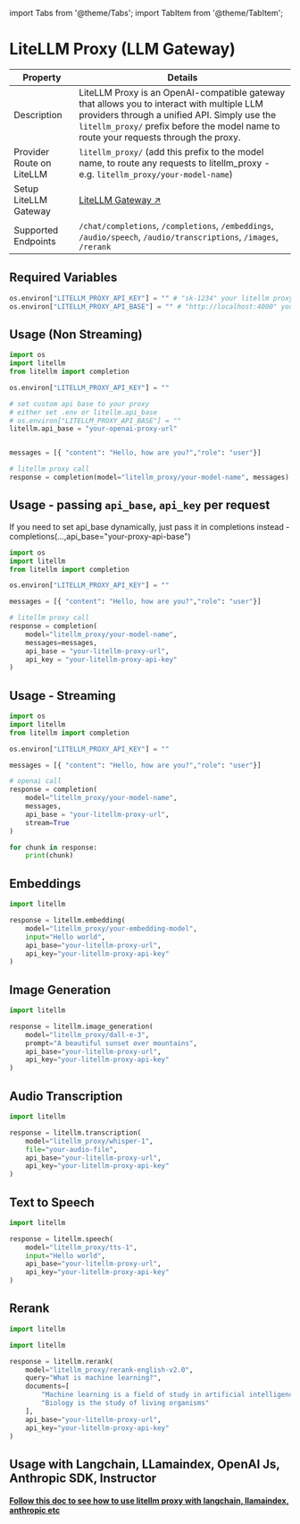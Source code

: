 import Tabs from '@theme/Tabs';
import TabItem from '@theme/TabItem';

# LiteLLM Proxy (LLM Gateway)


| Property | Details |
|-------|-------|
| Description | LiteLLM Proxy is an OpenAI-compatible gateway that allows you to interact with multiple LLM providers through a unified API. Simply use the `litellm_proxy/` prefix before the model name to route your requests through the proxy. |
| Provider Route on LiteLLM | `litellm_proxy/` (add this prefix to the model name, to route any requests to litellm_proxy - e.g. `litellm_proxy/your-model-name`) |
| Setup LiteLLM Gateway | [LiteLLM Gateway ↗](../simple_proxy) |
| Supported Endpoints |`/chat/completions`, `/completions`, `/embeddings`, `/audio/speech`, `/audio/transcriptions`, `/images`, `/rerank` |



## Required Variables

```python
os.environ["LITELLM_PROXY_API_KEY"] = "" # "sk-1234" your litellm proxy api key 
os.environ["LITELLM_PROXY_API_BASE"] = "" # "http://localhost:4000" your litellm proxy api base
```


## Usage (Non Streaming)
```python
import os 
import litellm
from litellm import completion

os.environ["LITELLM_PROXY_API_KEY"] = ""

# set custom api base to your proxy
# either set .env or litellm.api_base
# os.environ["LITELLM_PROXY_API_BASE"] = ""
litellm.api_base = "your-openai-proxy-url"


messages = [{ "content": "Hello, how are you?","role": "user"}]

# litellm proxy call
response = completion(model="litellm_proxy/your-model-name", messages)
```

## Usage - passing `api_base`, `api_key` per request

If you need to set api_base dynamically, just pass it in completions instead - completions(...,api_base="your-proxy-api-base")

```python
import os 
import litellm
from litellm import completion

os.environ["LITELLM_PROXY_API_KEY"] = ""

messages = [{ "content": "Hello, how are you?","role": "user"}]

# litellm proxy call
response = completion(
    model="litellm_proxy/your-model-name", 
    messages=messages, 
    api_base = "your-litellm-proxy-url",
    api_key = "your-litellm-proxy-api-key"
)
```
## Usage - Streaming

```python
import os 
import litellm
from litellm import completion

os.environ["LITELLM_PROXY_API_KEY"] = ""

messages = [{ "content": "Hello, how are you?","role": "user"}]

# openai call
response = completion(
    model="litellm_proxy/your-model-name", 
    messages, 
    api_base = "your-litellm-proxy-url", 
    stream=True
)

for chunk in response:
    print(chunk)
```

## Embeddings

```python
import litellm

response = litellm.embedding(
    model="litellm_proxy/your-embedding-model",
    input="Hello world",
    api_base="your-litellm-proxy-url",
    api_key="your-litellm-proxy-api-key"
)
```

## Image Generation

```python
import litellm

response = litellm.image_generation(
    model="litellm_proxy/dall-e-3",
    prompt="A beautiful sunset over mountains",
    api_base="your-litellm-proxy-url",
    api_key="your-litellm-proxy-api-key"
)
```

## Audio Transcription

```python
import litellm

response = litellm.transcription(
    model="litellm_proxy/whisper-1",
    file="your-audio-file",
    api_base="your-litellm-proxy-url",
    api_key="your-litellm-proxy-api-key"
)
```

## Text to Speech

```python
import litellm

response = litellm.speech(
    model="litellm_proxy/tts-1",
    input="Hello world",
    api_base="your-litellm-proxy-url",
    api_key="your-litellm-proxy-api-key"
)
``` 

## Rerank

```python
import litellm

import litellm

response = litellm.rerank(
    model="litellm_proxy/rerank-english-v2.0",
    query="What is machine learning?",
    documents=[
        "Machine learning is a field of study in artificial intelligence",
        "Biology is the study of living organisms"
    ],
    api_base="your-litellm-proxy-url",
    api_key="your-litellm-proxy-api-key"
)
```
## **Usage with Langchain, LLamaindex, OpenAI Js, Anthropic SDK, Instructor**

#### [Follow this doc to see how to use litellm proxy with langchain, llamaindex, anthropic etc](../proxy/user_keys)